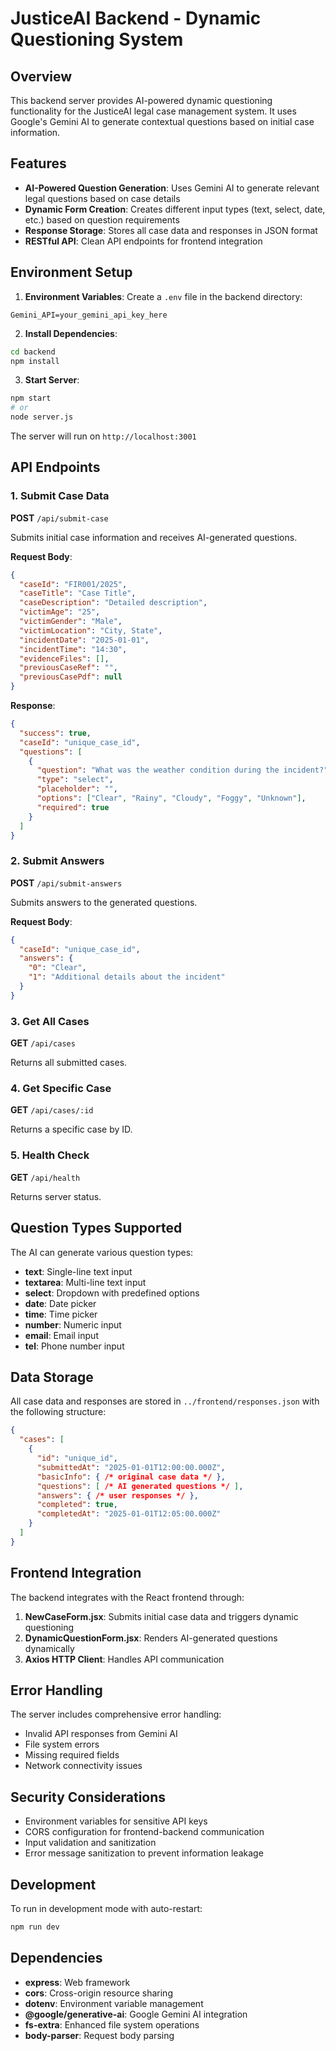 # JusticeAI Backend - Dynamic Questioning System

## Overview
This backend server provides AI-powered dynamic questioning functionality for the JusticeAI legal case management system. It uses Google's Gemini AI to generate contextual questions based on initial case information.

## Features
- **AI-Powered Question Generation**: Uses Gemini AI to generate relevant legal questions based on case details
- **Dynamic Form Creation**: Creates different input types (text, select, date, etc.) based on question requirements
- **Response Storage**: Stores all case data and responses in JSON format
- **RESTful API**: Clean API endpoints for frontend integration

## Environment Setup

1. **Environment Variables**: Create a `.env` file in the backend directory:
```
Gemini_API=your_gemini_api_key_here
```

2. **Install Dependencies**:
```bash
cd backend
npm install
```

3. **Start Server**:
```bash
npm start
# or
node server.js
```

The server will run on `http://localhost:3001`

## API Endpoints

### 1. Submit Case Data
**POST** `/api/submit-case`

Submits initial case information and receives AI-generated questions.

**Request Body**:
```json
{
  "caseId": "FIR001/2025",
  "caseTitle": "Case Title",
  "caseDescription": "Detailed description",
  "victimAge": "25",
  "victimGender": "Male",
  "victimLocation": "City, State",
  "incidentDate": "2025-01-01",
  "incidentTime": "14:30",
  "evidenceFiles": [],
  "previousCaseRef": "",
  "previousCasePdf": null
}
```

**Response**:
```json
{
  "success": true,
  "caseId": "unique_case_id",
  "questions": [
    {
      "question": "What was the weather condition during the incident?",
      "type": "select",
      "placeholder": "",
      "options": ["Clear", "Rainy", "Cloudy", "Foggy", "Unknown"],
      "required": true
    }
  ]
}
```

### 2. Submit Answers
**POST** `/api/submit-answers`

Submits answers to the generated questions.

**Request Body**:
```json
{
  "caseId": "unique_case_id",
  "answers": {
    "0": "Clear",
    "1": "Additional details about the incident"
  }
}
```

### 3. Get All Cases
**GET** `/api/cases`

Returns all submitted cases.

### 4. Get Specific Case
**GET** `/api/cases/:id`

Returns a specific case by ID.

### 5. Health Check
**GET** `/api/health`

Returns server status.

## Question Types Supported

The AI can generate various question types:

- **text**: Single-line text input
- **textarea**: Multi-line text input
- **select**: Dropdown with predefined options
- **date**: Date picker
- **time**: Time picker
- **number**: Numeric input
- **email**: Email input
- **tel**: Phone number input

## Data Storage

All case data and responses are stored in `../frontend/responses.json` with the following structure:

```json
{
  "cases": [
    {
      "id": "unique_id",
      "submittedAt": "2025-01-01T12:00:00.000Z",
      "basicInfo": { /* original case data */ },
      "questions": [ /* AI generated questions */ ],
      "answers": { /* user responses */ },
      "completed": true,
      "completedAt": "2025-01-01T12:05:00.000Z"
    }
  ]
}
```

## Frontend Integration

The backend integrates with the React frontend through:

1. **NewCaseForm.jsx**: Submits initial case data and triggers dynamic questioning
2. **DynamicQuestionForm.jsx**: Renders AI-generated questions dynamically
3. **Axios HTTP Client**: Handles API communication

## Error Handling

The server includes comprehensive error handling:
- Invalid API responses from Gemini AI
- File system errors
- Missing required fields
- Network connectivity issues

## Security Considerations

- Environment variables for sensitive API keys
- CORS configuration for frontend-backend communication
- Input validation and sanitization
- Error message sanitization to prevent information leakage

## Development

To run in development mode with auto-restart:
```bash
npm run dev
```

## Dependencies

- **express**: Web framework
- **cors**: Cross-origin resource sharing
- **dotenv**: Environment variable management
- **@google/generative-ai**: Google Gemini AI integration
- **fs-extra**: Enhanced file system operations
- **body-parser**: Request body parsing